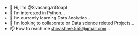 - 👋 Hi, I’m @SivasangariGoapl
- 👀 I’m interested in Python...
- 🌱 I’m currently learning Data Analytics...
- 💞️ I’m looking to collaborate on Data science releted Projects...
- 📫 How to reach me shivashree.555@gmail.com...

<!---
SivasangariGoapl/SivasangariGoapl is a ✨ special ✨ repository because its `README.md` (this file) appears on your GitHub profile.
You can click the Preview link to take a look at your changes.
--->
